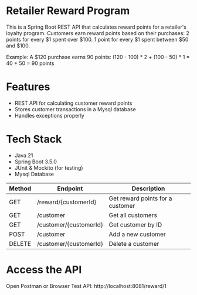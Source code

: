 # Retailer Reward Program

This is a Spring Boot REST API that calculates reward points for a retailer's loyalty program. Customers earn reward points based on their purchases:
2 points for every $1 spent over $100.
1 point for every $1 spent between $50 and $100.

Example: A $120 purchase earns 90 points:
(120 - 100) * 2 + (100 - 50) * 1 = 40 + 50 = 90 points

# Features
- REST API for calculating customer reward points
- Stores customer transactions in a Mysql database
- Handles exceptions properly

# Tech Stack  
- Java 21
- Spring Boot 3.5.0
- JUnit & Mockito (for testing)
- Mysql Database 

| Method | Endpoint          | Description                        |
|--------|------------------|------------------------------------|
| GET    | /reward/{customerId}     | Get reward points for a customer  |
| GET    | /customer       | Get all customers                 |
| GET    | /customer/{customerId}  | Get customer by ID                |
| POST   | /customer       | Add a new customer                |
| DELETE | /customer/{customerId}  | Delete a customer                 |



# Access the API
Open Postman or Browser
Test API:  http://localhost:8081/reward/1

